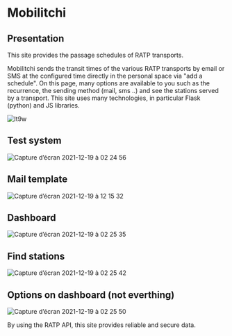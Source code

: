 # Mobilitchi

## Presentation

This site provides the passage schedules of RATP transports.


Mobilitchi sends the transit times of the various RATP transports by email or SMS at the configured time directly in the personal space via "add a schedule".
On this page, many options are available to you such as the recurrence, the sending method (mail, sms ..) and see the stations served by a transport. This site uses many technologies, in particular Flask (python) and JS libraries.


![lt9w](https://user-images.githubusercontent.com/60844500/146673668-47c5e2ab-7dd2-4173-9fa7-1e9c089f8a9d.png)



## Test system

![Capture d’écran 2021-12-19 à 02 24 56](https://user-images.githubusercontent.com/60844500/146660417-42c53229-8404-4fd0-aa63-4e27021b70f5.png)

## Mail template

![Capture d’écran 2021-12-19 à 12 15 32](https://user-images.githubusercontent.com/60844500/146672956-7d7e1a23-8293-4782-bd74-88c29df5361d.png)

## Dashboard

![Capture d’écran 2021-12-19 à 02 25 35](https://user-images.githubusercontent.com/60844500/146660438-74f48298-eddf-4b83-b3d1-54f6cc87275f.png)

## Find stations

![Capture d’écran 2021-12-19 à 02 25 42](https://user-images.githubusercontent.com/60844500/146660442-09745eaa-fbb5-4b66-9853-62971f83fa53.png)

## Options on dashboard (not everthing)

![Capture d’écran 2021-12-19 à 02 25 50](https://user-images.githubusercontent.com/60844500/146660454-a8294d55-df13-41c4-b904-fcb832c1effb.png)


By using the RATP API, this site provides reliable and secure data.
